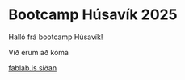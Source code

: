 # Bootcamp Húsavík 2025

Halló frá bootcamp Húsavík!

Við erum að koma

[fablab.is síðan](https://fablab.is/)

